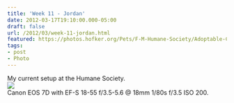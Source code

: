 ```yaml
---
title: 'Week 11 - Jordan'
date: 2012-03-17T19:10:00.000-05:00
draft: false
url: /2012/03/week-11-jordan.html
featured: https://photos.hofker.org/Pets/F-M-Humane-Society/Adoptable-Cats/i-MnM2hb2/0/L/MG8849-L.jpg
tags: 
- post
- Photo
---
```


My current setup at the Humane Society.  
[![](https://photos.hofker.org/Pets/F-M-Humane-Society/Adoptable-Cats/i-MnM2hb2/0/L/MG8849-L.jpg)](https://photos.hofker.org/Pets/F-M-Humane-Society/Adoptable-Cats/21406407_wCXvFG#!i=1771360679&k=MnM2hb2)  
Canon EOS 7D with EF-S 18-55 f/3.5-5.6 @ 18mm 1/80s f/3.5 ISO 200.